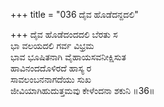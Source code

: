 +++
title = "036 ದೈವ ಹೊಡೆದನ್ದದಲಿ"

+++
ದೈವ ಹೊಡೆದಂದದಲಿ ಬೆರತು ಸ  
ಭಾ ವಲಯದಲಿ ಗರ್ವ ವಿಭ್ರಮ  
ಭಾವ ಭೂಷಿತನಾಗಿ ವೈಹಾಯಸವನೀಕ್ಷಿಸುತ   
ಹಾವಿನಂದದೊಳಿರದೆ ಹಾಸ್ಯ ರ  
ಸಾವಲಂಬನನಾಗದೆಯು ಸುಖ  
ಜೀವಿಯಾಗಿಹುದುತ್ತಮವು ಕೇಳೆಂದನಾ ಶಕುನಿ     ॥36॥